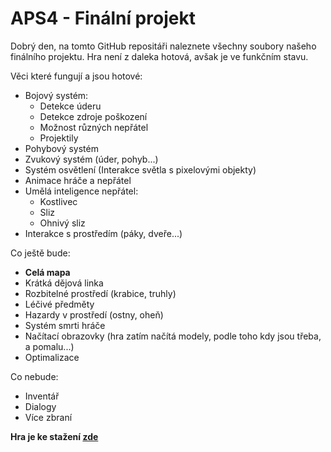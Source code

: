 # APS4 - Finální projekt
Dobrý den, na tomto GitHub repositáři naleznete všechny soubory našeho finálního projektu.
Hra není z daleka hotová, avšak je ve funkčním stavu.

Věci které fungují a jsou hotové:

- Bojový systém:
	- Detekce úderu
	- Detekce zdroje poškození
	- Možnost různých nepřátel
	- Projektily
- Pohybový systém
- Zvukový systém (úder, pohyb...)
- Systém osvětlení (Interakce světla s pixelovými objekty)
- Animace hráče a nepřátel
- Umělá inteligence nepřátel:
	- Kostlivec
	- Sliz
	- Ohnivý sliz
- Interakce s prostředím (páky, dveře...)


Co ještě bude:

- **Celá mapa**
- Krátká dějová linka
- Rozbitelné prostředí (krabice, truhly)
- Léčivé předměty
- Hazardy v prostředí (ostny, oheň)
- Systém smrti hráče
- Načítací obrazovky (hra zatím načítá modely, podle toho kdy jsou třeba, a pomalu...)
- Optimalizace

Co nebude:

- Inventář
- Dialogy
- Více zbraní

**Hra je ke stažení [zde](https://github.com/TenErost/4F-game/releases)**

